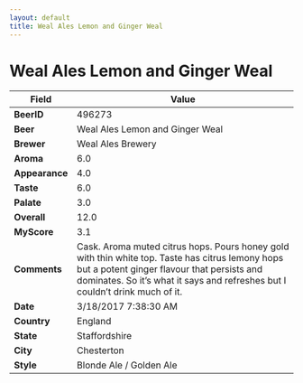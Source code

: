```yaml
---
layout: default
title: Weal Ales Lemon and Ginger Weal
---
```


# Weal Ales Lemon and Ginger Weal

| Field         | Value     |
|---------------|-----------|
| **BeerID** | 496273 |
| **Beer** | Weal Ales Lemon and Ginger Weal |
| **Brewer** | Weal Ales Brewery |
| **Aroma** | 6.0 |
| **Appearance** | 4.0 |
| **Taste** | 6.0 |
| **Palate** | 3.0 |
| **Overall** | 12.0 |
| **MyScore** | 3.1 |
| **Comments** | Cask. Aroma muted citrus hops. Pours honey gold with thin white top. Taste has citrus lemony hops but a potent ginger flavour that persists and dominates. So it’s what it says and refreshes but I couldn’t drink much of it. |
| **Date** | 3/18/2017 7:38:30 AM |
| **Country** | England |
| **State** | Staffordshire |
| **City** | Chesterton |
| **Style** | Blonde Ale / Golden Ale |
